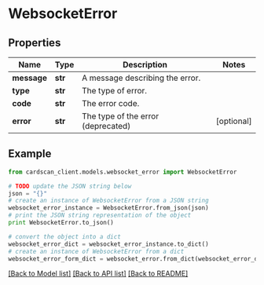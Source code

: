 # WebsocketError


## Properties
Name | Type | Description | Notes
------------ | ------------- | ------------- | -------------
**message** | **str** | A message describing the error. | 
**type** | **str** | The type of error. | 
**code** | **str** | The error code. | 
**error** | **str** | The type of the error (deprecated) | [optional] 

## Example

```python
from cardscan_client.models.websocket_error import WebsocketError

# TODO update the JSON string below
json = "{}"
# create an instance of WebsocketError from a JSON string
websocket_error_instance = WebsocketError.from_json(json)
# print the JSON string representation of the object
print WebsocketError.to_json()

# convert the object into a dict
websocket_error_dict = websocket_error_instance.to_dict()
# create an instance of WebsocketError from a dict
websocket_error_form_dict = websocket_error.from_dict(websocket_error_dict)
```
[[Back to Model list]](../README.md#documentation-for-models) [[Back to API list]](../README.md#documentation-for-api-endpoints) [[Back to README]](../README.md)


